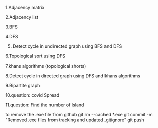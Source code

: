 1.Adjacency matrix 

2.Adjacency list

3.BFS 

4.DFS

5. Detect cycle in undirected graph using BFS and DFS

6.Topological sort using DFS

7.khans algorithms (topological shorts)

8.Detect cycle in directed graph using DFS and khans algorithms

9.Bipartite graph

10.question: covid Spread 

11.question: Find the number of Island




to remove the .exe file from github
git rm --cached *.exe
git commit -m "Removed .exe files from tracking and updated .gitignore"
git push